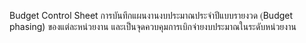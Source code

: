 Budget Control Sheet การบันทึกแผนงานงบประมาณประจำปีแบบรายงวด (ฺBudget phasing) ของแต่ละหน่วยงาน และเป็นจุดควบคุมการเบิกจ่ายงบประมาณในระดับหน่วยงาน
